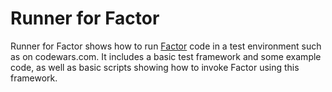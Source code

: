 # Runner for Factor

Runner for Factor shows how to run [Factor](https://factorcode.org/) code in a test environment such as on codewars.com. It includes a basic test framework and some example code, as well as basic scripts showing how to invoke Factor using this framework. 